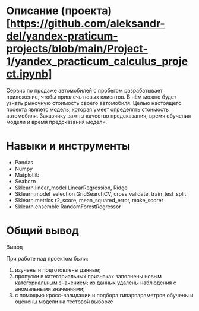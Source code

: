 # Описание (проекта)[https://github.com/aleksandr-del/yandex-praticum-projects/blob/main/Project-1/yandex_practicum_calculus_project.ipynb]

Сервис по продаже автомобилей с пробегом разрабатывает приложение, чтобы привлечь новых клиентов. В нём можно будет узнать рыночную стоимость своего автомобиля. Целью настоящего проекта являетс модель, которая умеет определять стоимость автомобиля. Заказчику важны качество предсказания, время обучения модели и время предсказания модели.

# Навыки и инструменты

- Pandas
- Numpy
- Matplotlib
- Seaborn
- Sklearn.linear_model LinearRegression, Ridge
- Sklearn.model_selection GridSearchCV, cross_validate, train_test_split
- Sklearn.metrics r2_score, mean_squared_error, make_scorer
- Sklearn.ensemble RandomForestRegressor

# Общий вывод

Вывод

При работе над проектом были:
1. изучены и подготовлены данные;
2. пропуски в категориальных признаках заполнены новым категориальным значением; из данных удалены наблюдения с аномальными значениями;
3. с помощью кросс-валидации и подбора гипарпараметров обучены и оценены модели на тестовой выборке
